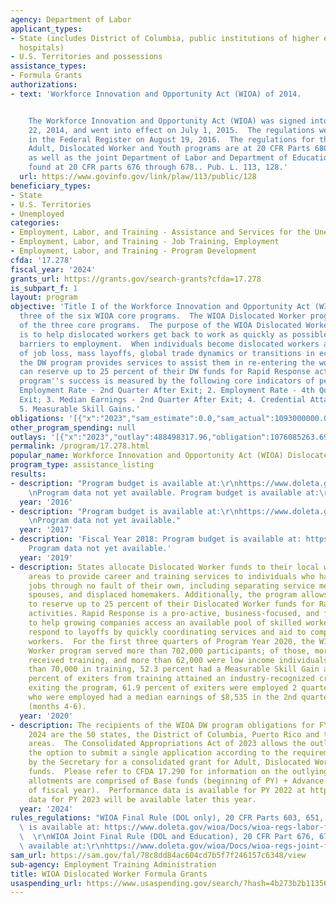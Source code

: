 ```yaml
---
agency: Department of Labor
applicant_types:
- State (includes District of Columbia, public institutions of higher education and
  hospitals)
- U.S. Territories and possessions
assistance_types:
- Formula Grants
authorizations:
- text: 'Workforce Innovation and Opportunity Act (WIOA) of 2014.


    The Workforce Innovation and Opportunity Act (WIOA) was signed into law on July
    22, 2014, and went into effect on July 1, 2015.  The regulations were published
    in the Federal Register on August 19, 2016.  The regulations for the Title I WIOA
    Adult, Dislocated Worker and Youth programs are at 20 CFR Parts 680 through 683,
    as well as the joint Department of Labor and Department of Education regulations
    found at 20 CFR parts 676 through 678.. Pub. L. 113, 128.'
  url: https://www.govinfo.gov/link/plaw/113/public/128
beneficiary_types:
- State
- U.S. Territories
- Unemployed
categories:
- Employment, Labor, and Training - Assistance and Services for the Unemployed
- Employment, Labor, and Training - Job Training, Employment
- Employment, Labor, and Training - Program Development
cfda: '17.278'
fiscal_year: '2024'
grants_url: https://grants.gov/search-grants?cfda=17.278
is_subpart_f: 1
layout: program
objective: 'Title I of the Workforce Innovation and Opportunity Act (WIOA) authorized
  three of the six WIOA core programs.  The WIOA Dislocated Worker program is one
  of the three core programs.  The purpose of the WIOA Dislocated Worker (DW) program
  is to help dislocated workers get back to work as quickly as possible and overcome
  barriers to employment.  When individuals become dislocated workers as a result
  of job loss, mass layoffs, global trade dynamics or transitions in economic sectors,
  the DW program provides services to assist them in re-entering the workforce.  States
  can reserve up to 25 percent of their DW funds for Rapid Response activities.       The
  program''s success is measured by the following core indicators of performance:  1.
  Employment Rate - 2nd Quarter After Exit; 2. Employment Rate - 4th Quarter After
  Exit; 3. Median Earnings - 2nd Quarter After Exit; 4. Credential Attainment Rate;
  5. Measurable Skill Gains.'
obligations: '[{"x":"2023","sam_estimate":0.0,"sam_actual":1093000000.0,"usa_spending_actual":1089231303.06},{"x":"2024","sam_estimate":0.0,"sam_actual":1091000000.0,"usa_spending_actual":1093467263.4},{"x":"2025","sam_estimate":0.0,"sam_actual":1093000000.0,"usa_spending_actual":0.0}]'
other_program_spending: null
outlays: '[{"x":"2023","outlay":488498317.96,"obligation":1076085263.69},{"x":"2024","outlay":15140171.27,"obligation":252707171.71},{"x":"2025","outlay":0.0,"obligation":0.0}]'
permalink: /program/17.278.html
popular_name: Workforce Innovation and Opportunity Act (WIOA) Dislocated Worker Program
program_type: assistance_listing
results:
- description: "Program budget is available at:\r\nhttps://www.doleta.gov/budget/\r\
    \nProgram data not yet available. Program budget is available at:\r\nhttps://www.doleta.gov/budget/"
  year: '2016'
- description: "Program budget is available at:\r\nhttps://www.doleta.gov/budget/\r\
    \nProgram data not yet available."
  year: '2017'
- description: 'Fiscal Year 2018: Program budget is available at: https://www.doleta.gov/budget/
    Program data not yet available.'
  year: '2019'
- description: States allocate Dislocated Worker funds to their local workforce development
    areas to provide career and training services to individuals who have lost their
    jobs through no fault of their own, including separating service members, military
    spouses, and displaced homemakers. Additionally, the program allows for states
    to reserve up to 25 percent of their Dislocated Worker funds for Rapid Response
    activities. Rapid Response is a pro-active, business-focused, and flexible strategy
    to help growing companies access an available pool of skilled workers and can
    respond to layoffs by quickly coordinating services and aid to companies and their
    workers.  For the first three quarters of Program Year 2020, the WIOA Dislocated
    Worker program served more than 702,000 participants; of those, more than 70,000
    received training, and more than 62,000 were low income individuals.  Of the more
    than 70,000 in training, 52.3 percent had a Measurable Skill Gain and over 70
    percent of exiters from training attained an industry-recognized credential.  After
    exiting the program, 61.9 percent of exiters were employed 2 quarters after exit.  Exiters
    who were employed had a median earnings of $8,535 in the 2nd quarter after exit
    (months 4-6).
  year: '2020'
- description: The recipients of the WIOA DW program obligations for FY 2023 and FY
    2024 are the 50 states, the District of Columbia, Puerto Rico and the outlying
    areas.  The Consolidated Appropriations Act of 2023 allows the outlying areas
    the option to submit a single application according to the requirements established
    by the Secretary for a consolidated grant for Adult, Dislocated Worker and Youth
    funds.  Please refer to CFDA 17.290 for information on the outlying areas only.  PY
    allotments are comprised of Base funds (beginning of PY) + Advance funds (beginning
    of fiscal year).  Performance data is available for PY 2022 at https://www.dol.gov/agencies/eta/performance/wioa-performance.  Performance
    data for PY 2023 will be available later this year.
  year: '2024'
rules_regulations: "WIOA Final Rule (DOL only), 20 CFR Parts 603, 651, 652 et.al.,\
  \ is available at: https://www.doleta.gov/wioa/Docs/wioa-regs-labor-final-rule.pdf\
  \  \r\nWIOA Joint Final Rule (DOL and Education), 20 CFR Part 676, 677, 678, is\
  \ available at:\r\nhttps://www.doleta.gov/wioa/Docs/wioa-regs-joint-final-rule.pdf"
sam_url: https://sam.gov/fal/78c8dd84ac604cd7b5f7f246157c6348/view
sub-agency: Employment Training Administration
title: WIOA Dislocated Worker Formula Grants
usaspending_url: https://www.usaspending.gov/search/?hash=4b273b2b11356f372389f7c497bc5cc2
---
```

